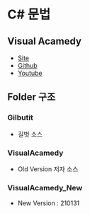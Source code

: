 # C# 문법
## Visual Acamedy
- [Site](http://dotnetkorea.com/)
- [Github](https://github.com/VisualAcademy/DotNet)
- [Youtube](https://www.youtube.com/c/VisualAcademy/playlists)
## Folder 구조
### Gilbutit
- 길벗 소스
### VisualAcamedy
- Old Version 저자 소스
### VisualAcamedy_New
- New Version : 210131

